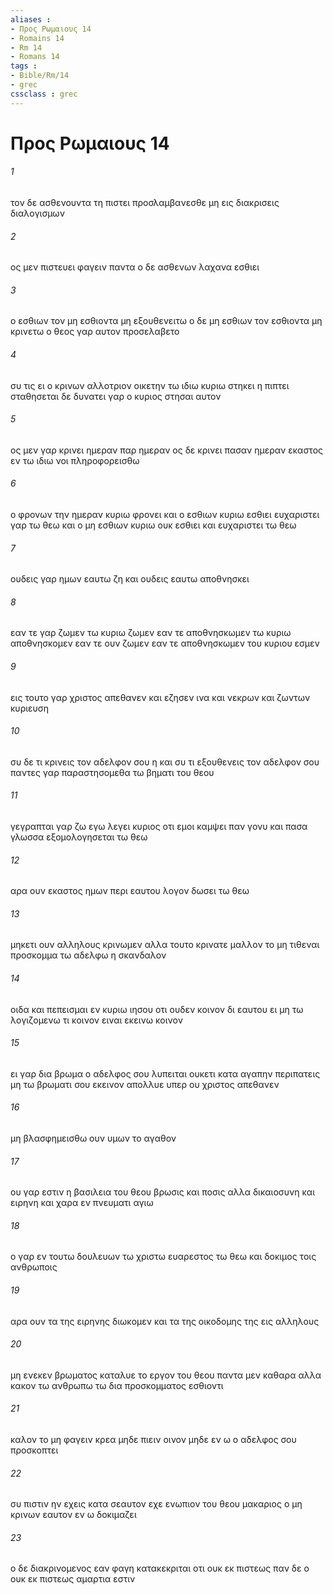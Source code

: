 ```yaml
---
aliases : 
- Προς Ρωμαιους 14
- Romains 14
- Rm 14
- Romans 14
tags : 
- Bible/Rm/14
- grec
cssclass : grec
---
```


# Προς Ρωμαιους 14

###### 1
τον δε ασθενουντα τη πιστει προσλαμβανεσθε μη εις διακρισεις διαλογισμων
###### 2
ος μεν πιστευει φαγειν παντα ο δε ασθενων λαχανα εσθιει
###### 3
ο εσθιων τον μη εσθιοντα μη εξουθενειτω ο δε μη εσθιων τον εσθιοντα μη κρινετω ο θεος γαρ αυτον προσελαβετο
###### 4
συ τις ει ο κρινων αλλοτριον οικετην τω ιδιω κυριω στηκει η πιπτει σταθησεται δε δυνατει γαρ ο κυριος στησαι αυτον
###### 5
ος μεν γαρ κρινει ημεραν παρ ημεραν ος δε κρινει πασαν ημεραν εκαστος εν τω ιδιω νοι πληροφορεισθω
###### 6
ο φρονων την ημεραν κυριω φρονει και ο εσθιων κυριω εσθιει ευχαριστει γαρ τω θεω και ο μη εσθιων κυριω ουκ εσθιει και ευχαριστει τω θεω
###### 7
ουδεις γαρ ημων εαυτω ζη και ουδεις εαυτω αποθνησκει
###### 8
εαν τε γαρ ζωμεν τω κυριω ζωμεν εαν τε αποθνησκωμεν τω κυριω αποθνησκομεν εαν τε ουν ζωμεν εαν τε αποθνησκωμεν του κυριου εσμεν
###### 9
εις τουτο γαρ χριστος απεθανεν και εζησεν ινα και νεκρων και ζωντων κυριευση
###### 10
συ δε τι κρινεις τον αδελφον σου η και συ τι εξουθενεις τον αδελφον σου παντες γαρ παραστησομεθα τω βηματι του θεου
###### 11
γεγραπται γαρ ζω εγω λεγει κυριος οτι εμοι καμψει παν γονυ και πασα γλωσσα εξομολογησεται τω θεω
###### 12
αρα ουν εκαστος ημων περι εαυτου λογον δωσει τω θεω
###### 13
μηκετι ουν αλληλους κρινωμεν αλλα τουτο κρινατε μαλλον το μη τιθεναι προσκομμα τω αδελφω η σκανδαλον
###### 14
οιδα και πεπεισμαι εν κυριω ιησου οτι ουδεν κοινον δι εαυτου ει μη τω λογιζομενω τι κοινον ειναι εκεινω κοινον
###### 15
ει γαρ δια βρωμα ο αδελφος σου λυπειται ουκετι κατα αγαπην περιπατεις μη τω βρωματι σου εκεινον απολλυε υπερ ου χριστος απεθανεν
###### 16
μη βλασφημεισθω ουν υμων το αγαθον
###### 17
ου γαρ εστιν η βασιλεια του θεου βρωσις και ποσις αλλα δικαιοσυνη και ειρηνη και χαρα εν πνευματι αγιω
###### 18
ο γαρ εν τουτω δουλευων τω χριστω ευαρεστος τω θεω και δοκιμος τοις ανθρωποις
###### 19
αρα ουν τα της ειρηνης διωκομεν και τα της οικοδομης της εις αλληλους
###### 20
μη ενεκεν βρωματος καταλυε το εργον του θεου παντα μεν καθαρα αλλα κακον τω ανθρωπω τω δια προσκομματος εσθιοντι
###### 21
καλον το μη φαγειν κρεα μηδε πιειν οινον μηδε εν ω ο αδελφος σου προσκοπτει
###### 22
συ πιστιν ην εχεις κατα σεαυτον εχε ενωπιον του θεου μακαριος ο μη κρινων εαυτον εν ω δοκιμαζει
###### 23
ο δε διακρινομενος εαν φαγη κατακεκριται οτι ουκ εκ πιστεως παν δε ο ουκ εκ πιστεως αμαρτια εστιν
